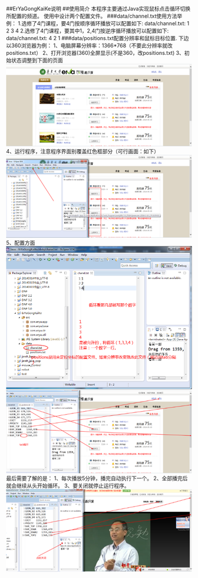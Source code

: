##ErYaGongKaiKe说明
##使用简介
	本程序主要通过Java实现鼠标点击循环切换所配置的频道。
	使用中设计两个配置文件。
	###data/channel.txt使用方法举例：
		1.选修了4门课程，要4门按顺序循环播放可以配置如下:
			data/channel.txt:
			1
			2
			3
			4
		2.选修了4门课程，要其中1，2,4门按逆序循环播放可以配置如下:
			data/channel.txt:
			4
			2
			1
	###data/positions.txt配置分辨率和鼠标目标位置.
	下边以360浏览器为例：
		1、电脑屏幕分辨率：1366*768（不要此分辨率就改positions.txt）
		2、打开浏览器(360)全屏显示(不是360，改positions.txt)
		3、初始状态调整到下面的页面
		<img src="./imgs/img1.png">
		4、运行程序，注意程序界面别覆盖红色框部分（可行画面：如下）
		<img src="./imgs/img2.png">
		5、配置方面
		<img src="./imgs/img3.png">
		<img src="./imgs/img4.png">
		最后需要了解的是：
		1、每次播放5分钟，播完自动执行下一个。
		2、全部播完后就会继续从头开始循环。
		3、要关闭就停止运行程序。
		<img src="./imgs/img5.png">